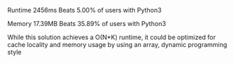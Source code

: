 Runtime
2456ms
Beats 5.00% of users with Python3

Memory
17.39MB
Beats 35.89% of users with Python3

While this solution achieves a O(N*K) runtime, it could be optimized for cache locality and memory usage by using an array, dynamic programming style
